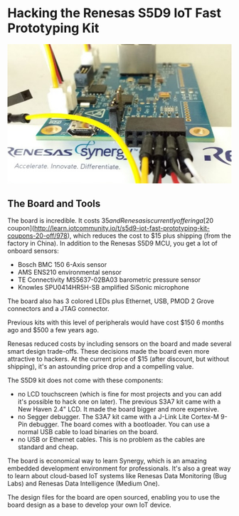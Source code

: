 # Hacking the Renesas S5D9 IoT Fast Prototyping Kit

![](img/board/board-pmod.jpg)

## The Board and Tools

The board is incredible. It costs $35 and Renesas is currently
offering a [$20 coupon](http://learn.iotcommunity.io/t/s5d9-iot-fast-prototyping-kit-coupons-20-off/978), 
which reduces the cost to $15 plus shipping (from the factory in China). In addition to the
Renesas S5D9 MCU, you get a lot of onboard sensors:

- Bosch BMC 150 6-Axis sensor
- AMS ENS210 environmental sensor
- TE Connectivity MS5637-02BA03 barometric pressure sensor
- Knowles SPU0414HR5H-SB amplified SiSonic microphone

The board also has 3 colored LEDs plus Ethernet, USB, PMOD 2 Grove connectors and
a JTAG connector. 

Previous kits with this level of peripherals would have cost $150 6 months ago and 
$500 a few years ago. 

Renesas reduced costs by including sensors on the board and made
 several smart design trade-offs. These decisions made 
 the board even more attractive to hackers. At the current price of 
 $15 (after discount, but without
shipping), it's an astounding price drop and a compelling value.

The S5D9 kit does not come with these components:

- no LCD touchscreen (which is fine for most projects and you can add it's possible to hack one on later). The previous S3A7 kit
came with a New Haven 2.4" LCD. It made the board bigger and more expensive.
- no Segger debugger. The S3A7 kit came with a J-Link Lite Cortex-M 9-Pin debugger. The board comes with a bootloader. You can use a normal USB cable to load binaries on the board. 
- no USB or Ethernet cables. This is no problem as the cables are standard and cheap.

The board is economical way to learn Synergy, which is an amazing embedded development environment
for professionals. It's also a
great way to learn about cloud-based IoT systems like Renesas Data Monitoring (Bug Labs) and
Renesas Data Intelligence (Medium One).

The design files for the board are 
open sourced, enabling you to use the board design as a base to develop your own IoT device. 


